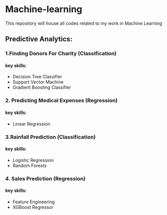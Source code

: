 # Machine-learning

This repository will house all codes related to my work in Machine Learning

## Predictive Analytics:
### 1.Finding Donors For Charity (Classification)

#### key skills:
* Decision Tree Classifier
* Support Vector Machine
* Gradient Boosting Classifier

### 2. Predicting Medical Expenses (Regression)

#### key skills:
* Linear Regression

### 3.Rainfall Prediction (Classification)

#### key skills:
* Logistic Regression 
* Random Forests 

### 4. Sales Prediction (Regression)

#### key skills:
* Feature Engineering
* XGBoost Regressor


